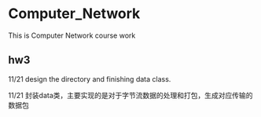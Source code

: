 # Computer_Network
This is Computer Network course work

## hw3

11/21   design the directory and finishing data class.

11/21   封装data类，主要实现的是对于字节流数据的处理和打包，生成对应传输的数据包